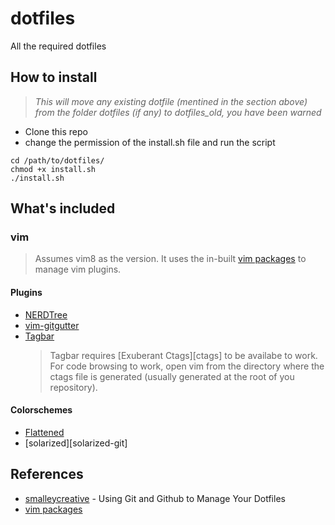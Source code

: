# dotfiles
All the required dotfiles

## How to install
> _This will move any existing dotfile (mentined in the section above) from the
> folder dotfiles (if any) to dotfiles_old, you have been warned_
>
 * Clone this repo
 * change the permission of the install.sh file and run the script
```
cd /path/to/dotfiles/
chmod +x install.sh
./install.sh
```

## What's included
### vim
> Assumes vim8 as the version. It uses the in-built [vim packages][vim-pkg] to
> manage vim plugins.

#### Plugins
* [NERDTree][nerdtree-git]
* [vim-gitgutter][gitgutter-git]
* [Tagbar][tagbar-git]
  > Tagbar requires [Exuberant Ctags][ctags] to be availabe to work. For code
  > browsing to work, open vim from the directory where the ctags file is
  > generated (usually generated at the root of you repository).

#### Colorschemes
* [Flattened][flattened-git]
* [solarized][solarized-git]

## References
 * [smalleycreative](http://blog.smalleycreative.com/tutorials/using-git-and-github-to-manage-your-dotfiles/) - Using Git and Github to Manage Your Dotfiles
 * [vim packages][vim-pkg]

[vim-pkg]: https://vimhelp.org/repeat.txt.html#packages
[nerdtree-git]: https://github.com/preservim/nerdtree
[gitgutter-git]: https://github.com/airblade/vim-gitgutter
[tagbar-git]: https://github.com/preservim/tagbar
[flattened-git]: https://github.com/romainl/flattened
[solarized-gitsolarized-git]: https://github.com/altercation/vim-colors-solarized

